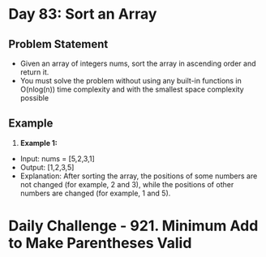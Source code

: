 # Day 83: Sort an Array

## Problem Statement

- Given an array of integers nums, sort the array in ascending order and return it.
- You must solve the problem without using any built-in functions in O(nlog(n)) time complexity and with the smallest space complexity possible

## Example

1. **Example 1:**

- Input: nums = [5,2,3,1]
- Output: [1,2,3,5]
- Explanation: After sorting the array, the positions of some numbers are not changed (for example, 2 and 3), while the positions of other numbers are changed (for example, 1 and 5).


# Daily Challenge - 921. Minimum Add to Make Parentheses Valid
